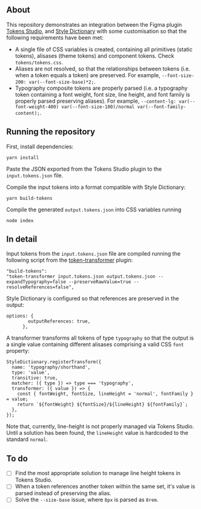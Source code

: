 ## About

This repository demonstrates an integration between the Figma plugin [Tokens Studio](https://tokens.studio/), and [Style Dictionary](https://amzn.github.io/style-dictionary/) with some customisation so that the following requirements have been met:

- A single file of CSS variables is created, containing all primitives (static tokens), alisases (theme tokens) and component tokens. Check `tokens/tokens.css`.
- Aliases are not resolved, so that the relationships between tokens (i.e. when a token equals a token) are preserved. For example, `--font-size-200: var(--font-size-base)*2;`.
- Typography composite tokens are properly parsed (i.e. a typography token containing a font weight, font size, line height, and font family is properly parsed preserving aliases). For example, `--content-lg: var(--font-weight-400) var(--font-size-100)/normal var(--font-family-content);`.

## Running the repository

First, install dependencies:

```
yarn install
```

Paste the JSON exported from the Tokens Studio plugin to the `input.tokens.json` file.

Compile the input tokens into a format compatible with Style Dictionary:

```
yarn build-tokens
```

Compile the generated `output.tokens.json` into CSS variables running

```
node index
```

## In detail

Input tokens from the `input.tokens.json` file are compiled running the following script from the [token-transformer](https://www.npmjs.com/package/token-transformer) plugin:

```
"build-tokens":
"token-transformer input.tokens.json output.tokens.json --expandTypography=false --preserveRawValue=true --resolveReferences=false",
```

Style Dictionary is configured so that references are preserved in the output:

```
options: {
        outputReferences: true,
      },
```

A transformer transforms all tokens of type `typography` so that the output is a single value containing different alisases comprising a valid CSS `font` property:

```
StyleDictionary.registerTransform({
  name: 'typography/shorthand',
  type: 'value',
  transitive: true,
  matcher: ({ type }) => type === 'typography',
  transformer: ({ value }) => {
    const { fontWeight, fontSize, lineHeight = 'normal', fontFamily } = value;
    return `${fontWeight} ${fontSize}/${lineHeight} ${fontFamily}`;
  },
});
```

Note that, currently, line-height is not properly managed via Tokens Studio. Until a solution has been found, the `lineHeight` value is hardcoded to the standard `normal`.

## To do

- [ ] Find the most appropriate solution to manage line height tokens in Tokens Studio.
- [ ] When a token references another token within the same set, it's value is parsed instead of preserving the alias.
- [ ] Solve the `--size-base` issue, where `8px` is parsed as `8rem`.
